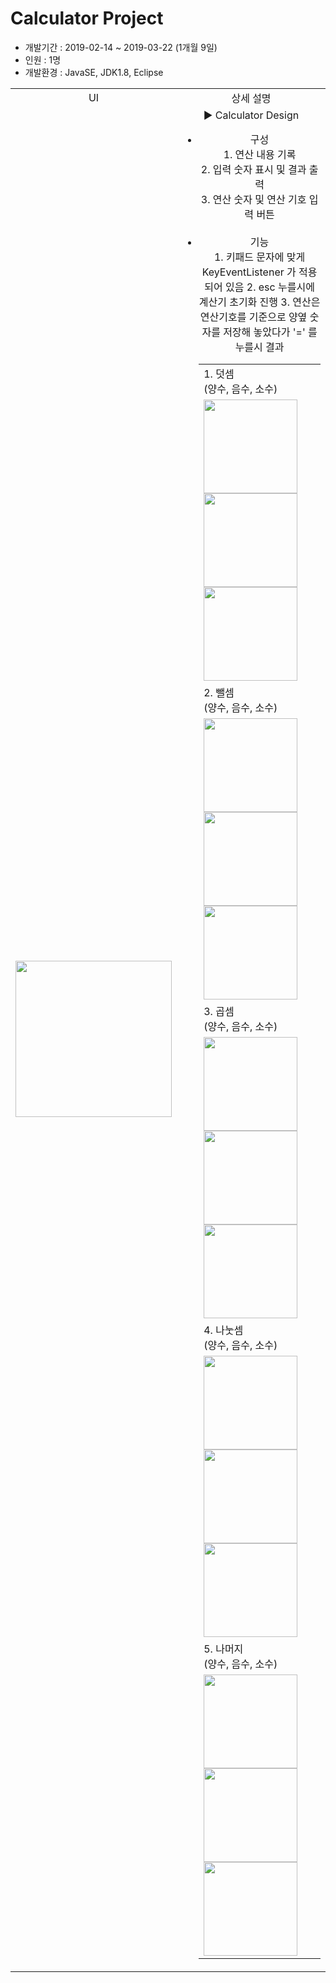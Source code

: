 <h1>Calculator Project</h1>
<ul>
  <li>개발기간 : 2019-02-14 ~ 2019-03-22 (1개월 9일)</li>
  <li>인원 : 1명</li>
  <li>개발환경 : JavaSE, JDK1.8, Eclipse</li>
</ul>

<table style="text-align:center;">
  <tr>
    <td>UI</td>
    <td>상세 설명</td>
  </tr>
  <tr>
    <td>
    <img src="https://blogfiles.pstatic.net/MjAxOTA1MDdfMjc4/MDAxNTU3MjA4NzgzNzcx.xjmH5qEAspFcDgAypmif4J69xAuGkGn_mNXUJihBwUUg.zcfgayGbA1heNmMKnAx_G4w7HkHyagZEcF-g4A9z2-sg.PNG.phh_92/calc.png?type=w2" width="250px"/>
    </td>
    <td>
      ▶ Calculator Design<br>
      <ul>
        <li>구성</li>
         1. 연산 내용 기록<br>
         2. 입력 숫자 표시 및 결과 출력<br>
         3. 연산 숫자 및 연산 기호 입력 버튼<br><br>
        <li>기능</li>
         1. 키패드 문자에 맞게 KeyEventListener 가 적용되어 있음
         2. esc 누를시에 계산기 초기화 진행
         3. 연산은 연산기호를 기준으로 양옆 숫자를 저장해 놓았다가 '=' 를 누를시 결과 
        <table>
          <tr>
            <td>
              1. 덧셈<br>(양수, 음수, 소수)
            </td>
          </tr>
          <tr>
            <td>
              <img src="https://blogfiles.pstatic.net/MjAxOTA1MDdfMjE3/MDAxNTU3MjA5NzE0NDYx.ChRYlGaSOjhrV08JTl3ULH7sJ7dTvnVrLvBfhcBNxfQg.UlL6tFvrvZdiLNaU6GMbhLZc0HIx6nqxuUwYWGHEkoEg.PNG.phh_92/%EC%96%91%EC%88%98_%EB%8D%A7%EC%85%88.png?type=w2" width="150px"/>
              <img src="https://blogfiles.pstatic.net/MjAxOTA1MDdfMTMy/MDAxNTU3MjA5NzE0MTgz.20pr2inHZX4h08j8XjLeR2e2As5qdbEjQQkB_RhrMqog.5TUIzKIo9BbVI0pKf8O7638z76jh_nDKLEDoHAQMHfAg.PNG.phh_92/%EC%96%91_%EC%9D%8C%EC%88%98_%EB%8D%A7%EC%85%88.png?type=w2" width="150px"/>
              <img src="https://blogfiles.pstatic.net/MjAxOTA1MDdfMTQg/MDAxNTU3MjA5NzEzODE5.QYuWMnCMEHU4Xkn3MU7drYO750Vp4l9AYnkA119HDV4g.kNDD11dAXreCXb3j98CWZMYruG8IMBgcmIu860fA5k0g.PNG.phh_92/%EC%86%8C%EC%88%98_%EB%8D%A7%EC%85%88.png?type=w2" width="150px"/>
            </td>
          </tr>
          <tr>
            <td>
              2. 뺄셈<br>(양수, 음수, 소수)
            </td>
          </tr>
          <tr>
            <td>
              <img src="https://blogfiles.pstatic.net/MjAxOTA1MDdfMTQ3/MDAxNTU3MjA5NzI3MzU0.Ont2Cbix8OZ9luf_f0eWkJqGSw9v5AFKLUVYRwtW9gUg.plBQP6q2u0-lfMjUlF0srkxE5LlaFsFoc0nlQW4z3Ggg.PNG.phh_92/%EC%96%91%EC%88%98_%EB%BA%84%EC%85%88.png?type=w2" width="150px"/>
              <img src="https://blogfiles.pstatic.net/MjAxOTA1MDdfMjk4/MDAxNTU3MjA5NzI3NTI5.dy4NylQdYNq5bRNb31T5Kx4A1dmx00lpI3ipbzHyH5Ug.78lOmeX6_BnL6D3rmOWexDkTWcJLQeT0sVUQYFtOhhcg.PNG.phh_92/%EC%9D%8C%EC%88%98_%EB%BA%84%EC%85%88.png?type=w2" width="150px"/>
              <img src="https://blogfiles.pstatic.net/MjAxOTA1MDdfMzYg/MDAxNTU3MjA5NzI3MTUz.Y6pf1dwQD-G2L6r9nRYY3J-PI0oJrb0Soe83WhLT3HMg.kGqORyy287mOsfIG00DruM8MJh0lvEF2wKu40bzs2fYg.PNG.phh_92/%EC%86%8C%EC%88%98_%EB%BA%84%EC%85%88.png?type=w2" width="150px"/>
            </td>
          </tr>
          <tr>
            <td>
              3. 곱셈<br>(양수, 음수, 소수)
            </td>
          </tr>
          <tr>
            <td>
              <img src="https://blogfiles.pstatic.net/MjAxOTA1MDdfNzMg/MDAxNTU3MjA5NzM5ODA3.AZ-1tGGhowqfLPmvFuf-YVWV_wF1OXNMLNPnAsEzaBgg._sdjaegaCNQJ0BnnJaCgBh0i2fRqNjKKyxdxCfLva5Qg.PNG.phh_92/%EC%96%91%EC%88%98_%EA%B3%B1%EC%85%88.png?type=w2" width="150px"/>
              <img src="https://blogfiles.pstatic.net/MjAxOTA1MDdfNjUg/MDAxNTU3MjA5NzM5OTk0.trKcMPkGzvGw8arivXsY38v8P8pkqDPqPEnjIr-Lvakg.QxZRkrzky6qG1YgxHGxp2GduutcWS_qi09B5kCUaf54g.PNG.phh_92/%EC%9D%8C%EC%88%98_%EA%B3%B1%EC%85%88.png?type=w2" width="150px"/>
              <img src="https://blogfiles.pstatic.net/MjAxOTA1MDdfMzkg/MDAxNTU3MjA5NzM5NjIx.WyiwADGyuItoFPd-Ix1hK21z6FEROZjCseHpXoIE2qkg.faNDDqi5uZiOeIxx_tUt8VYXa0BCOEFXuqvPajKRSS8g.PNG.phh_92/%EC%86%8C%EC%88%98_%EA%B3%B1%EC%85%88.png?type=w2" width="150px"/>
            </td>
          </tr>
          <tr>
            <td>
              4. 나눗셈<br>(양수, 음수, 소수)
            </td>
          </tr>
          <tr>
            <td>
              <img src="https://blogfiles.pstatic.net/MjAxOTA1MDdfMTI5/MDAxNTU3MjA5NzUxMzEx.mBbyyZ00eBso-adhI7vEUEcwpSZY4-redv5eJzYc87gg.9p4nsGJDhKn2VrWHwFGYW5qHEcBWiyXP2R0Tb7pxFpcg.PNG.phh_92/%EC%96%91%EC%88%98_%EB%82%98%EB%88%97%EC%85%88.png?type=w2" width="150px"/>
              <img src="https://blogfiles.pstatic.net/MjAxOTA1MDdfMjgx/MDAxNTU3MjA5NzUxNTMy.Bl7VNqblN9xehzKEHzChYD7QZEMqaljwVXsTXT5usQEg.OeraOqwomZCxYaFq6ak4wm5ukL7Z8Gd1eMdLPg_oCicg.PNG.phh_92/%EC%9D%8C%EC%88%98_%EB%82%98%EB%88%97%EC%85%88.png?type=w2" width="150px"/>
              <img src="https://blogfiles.pstatic.net/MjAxOTA1MDdfMTEy/MDAxNTU3MjA5NzUxMDg4.LgcXXR8hCQsjIhjKD7PUddP7iiiiZIXh53zfxMM5ik8g.ySWlN0hxtj3XhxGR10N0bjacmvGJQgaSVACQ_rowCOwg.PNG.phh_92/%EC%86%8C%EC%88%98_%EB%82%98%EB%88%97%EC%85%88.png?type=w2" width="150px"/>
            </td>
          </tr>
          <tr>
            <td>
              5. 나머지<br>(양수, 음수, 소수)
            </td>
          </tr>
          <tr>
            <td>
              <img src="https://blogfiles.pstatic.net/MjAxOTA1MDdfMTkg/MDAxNTU3MjA5NzYyNTM2.KilSSe9MbjseeAkBFdI9XYNdVomVTToBGDXXyJB8zmAg.7mXqCrh3zs60RAg6z2NfAfS38klbt2NNIDzn_QTn-7Ig.PNG.phh_92/%EC%96%91%EC%88%98_%EB%82%98%EB%A8%B8%EC%A7%80.png?type=w2" width="150px"/>
              <img src="https://blogfiles.pstatic.net/MjAxOTA1MDdfMjE0/MDAxNTU3MjA5NzYyNzcw.5mB9kTO3LE1GtoOdjYBigyT6uUqUjdEXxMy11ZITmIgg.jgayzIuFxCUP2s2fbSD6q9TbOEn7Ka1nmirx3WBtLzsg.PNG.phh_92/%EC%9D%8C%EC%88%98_%EB%82%98%EB%A8%B8%EC%A7%80.png?type=w2" width="150px"/>
              <img src="https://blogfiles.pstatic.net/MjAxOTA1MDdfNTAg/MDAxNTU3MjA5NzYyMzM4.uCoGZ_-ckdbo4GJLmUqSU0G0GbJXhu-pMZnmhvLbKtcg.gljaFgn-LHV_FH18hRjBmGLV8QXbf3rc8ZLrof6BGiUg.PNG.phh_92/%EC%86%8C%EC%88%98_%EB%82%98%EB%A8%B8%EC%A7%80.png?type=w2" width="150px"/>
            </td>
          </tr>
        </table>
      </ul>
    </td>
  </tr>
</table>
